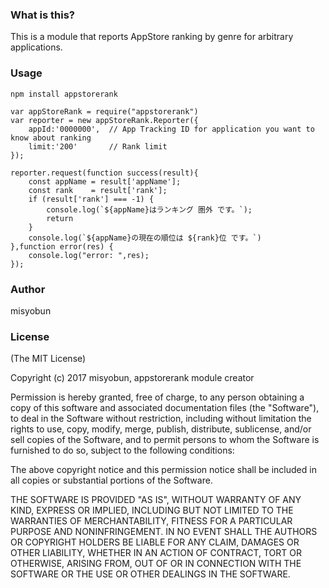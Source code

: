### What is this?

This is a module that reports AppStore ranking by genre for arbitrary applications.

### Usage
```
npm install appstorerank
```

```
var appStoreRank = require("appstorerank")
var reporter = new appStoreRank.Reporter({
    appId:'0000000',  // App Tracking ID for application you want to know about ranking
    limit:'200'       // Rank limit
});

reporter.request(function success(result){
    const appName = result['appName'];
    const rank    = result['rank'];
    if (result['rank'] === -1) {
        console.log(`${appName}はランキング 圏外 です。`);
        return
    }
    console.log(`${appName}の現在の順位は ${rank}位 です。`)
},function error(res) {
    console.log("error: ",res);
});
```
### Author
misyobun

### License
(The MIT License)

Copyright (c) 2017 misyobun, appstorerank module creator

Permission is hereby granted, free of charge, to any person obtaining a copy of this software and associated documentation files (the "Software"), to deal in the Software without restriction, including without limitation the rights to use, copy, modify, merge, publish, distribute, sublicense, and/or sell copies of the Software, and to permit persons to whom the Software is furnished to do so, subject to the following conditions:

The above copyright notice and this permission notice shall be included in all copies or substantial portions of the Software.

THE SOFTWARE IS PROVIDED "AS IS", WITHOUT WARRANTY OF ANY KIND, EXPRESS OR IMPLIED, INCLUDING BUT NOT LIMITED TO THE WARRANTIES OF MERCHANTABILITY, FITNESS FOR A PARTICULAR PURPOSE AND NONINFRINGEMENT. IN NO EVENT SHALL THE AUTHORS OR COPYRIGHT HOLDERS BE LIABLE FOR ANY CLAIM, DAMAGES OR OTHER LIABILITY, WHETHER IN AN ACTION OF CONTRACT, TORT OR OTHERWISE, ARISING FROM, OUT OF OR IN CONNECTION WITH THE SOFTWARE OR THE USE OR OTHER DEALINGS IN THE SOFTWARE.
